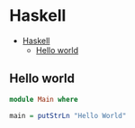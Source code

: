 # Haskell

<!--ts-->
* [Haskell](hasekll.md#haskell)
   * [Hello world](hasekll.md#hello-world)

<!-- Added by: runner, at: Mon Jul 19 10:45:20 UTC 2021 -->

<!--te-->

## Hello world
```haskell
module Main where

main = putStrLn "Hello World"
```

